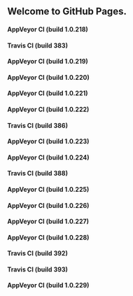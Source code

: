 ## Welcome to GitHub Pages.

#### AppVeyor CI (build 1.0.218)

#### Travis CI (build 383)

#### AppVeyor CI (build 1.0.219)

#### AppVeyor CI (build 1.0.220)

#### AppVeyor CI (build 1.0.221)

#### AppVeyor CI (build 1.0.222)

#### Travis CI (build 386)

#### AppVeyor CI (build 1.0.223)

#### AppVeyor CI (build 1.0.224)

#### Travis CI (build 388)

#### AppVeyor CI (build 1.0.225)

#### AppVeyor CI (build 1.0.226)

#### AppVeyor CI (build 1.0.227)

#### AppVeyor CI (build 1.0.228)

#### Travis CI (build 392)

#### Travis CI (build 393)

#### AppVeyor CI (build 1.0.229)

